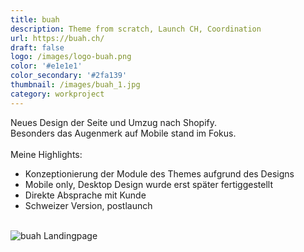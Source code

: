 ```yaml
---
title: buah
description: Theme from scratch, Launch CH, Coordination 
url: https://buah.ch/
draft: false
logo: /images/logo-buah.png
color: '#e1e1e1'
color_secondary: '#2fa139'
thumbnail: /images/buah_1.jpg
category: workproject
---
```

Neues Design der Seite und Umzug nach Shopify.\
Besonders das Augenmerk auf Mobile stand im Fokus.\
\
Meine Highlights:
- Konzeptionierung der Module des Themes aufgrund des Designs
- Mobile only, Desktop Design wurde erst später fertiggestellt
- Direkte Absprache mit Kunde
- Schweizer Version, postlaunch

\
![buah Landingpage](/images/buah_1.jpg)
